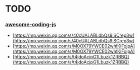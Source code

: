 # TODO
### [awesome-coding-js](http://www.conardli.top/docs/JavaScript/)



+ [https://mp.weixin.qq.com/s/40cUALABLdbQs9iSCrep3w](https://mp.weixin.qq.com/s/40cUALABLdbQs9iSCrep3w)
+ [https://mp.weixin.qq.com/s/M0OX79YWCE02whlKiFojpA](https://mp.weixin.qq.com/s/M0OX79YWCE02whlKiFojpA)
+ [https://mp.weixin.qq.com/s/t4jdoAcjpG1Lbuzk1ZRBBQ](https://mp.weixin.qq.com/s/t4jdoAcjpG1Lbuzk1ZRBBQ)